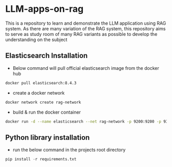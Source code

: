 # LLM-apps-on-rag
This is a repository to learn and demonstrate the LLM application using RAG system. As there are many variation of the RAG system, this repository aims to serve as study room of many RAG variants as possible to develop the understanding on the subject


## Elasticsearch Installation
- Below command will pull official elasticsearch image from the docker hub
```bash
docker pull elasticsearch:8.4.3
```

- create a docker network 
```bash
docker network create rag-network
```

- build & run the docker container
```bash
docker run -d --name elasticsearch --net rag-network -p 9200:9200 -p 9300:9300 -e "discovery.type=single-node" docker.elastic.co/elasticsearch/elasticsearch:8.4.3
```

## Python library installation

- run the below command in the projects root directory

```python
pip install -r requirements.txt
```